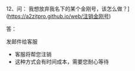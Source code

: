 12、问： 我想放弃我名下的某个金刚号，该怎么做？](https://a2zitpro.github.io/web/注销金刚号)<br>

答：

发邮件给客服

- 客服将帮您注销
- 这种方式会有时间成本，需要您耐心等待
